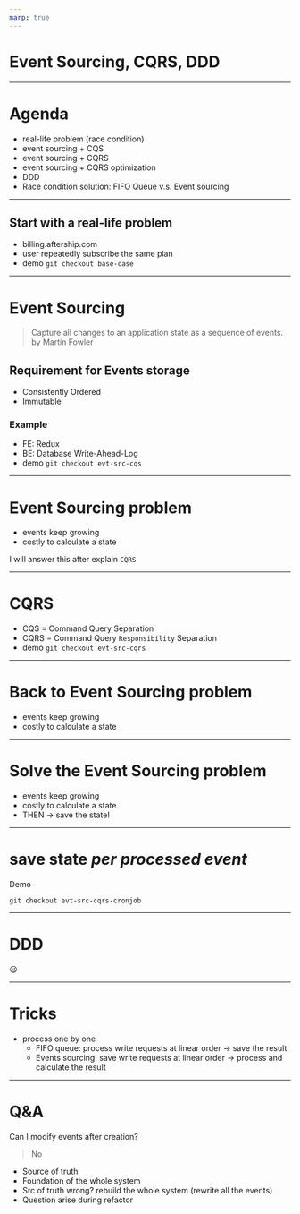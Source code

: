 ```yaml
---
marp: true
---
```


# Event Sourcing, CQRS, DDD

---

# Agenda

 - real-life problem (race condition)
 - event sourcing + CQS
 - event sourcing + CQRS
 - event sourcing + CQRS optimization
 - DDD
 - Race condition solution: FIFO Queue v.s. Event sourcing

---

## Start with a real-life problem

 - billing.aftership.com
 - user repeatedly subscribe the same plan
 - demo `git checkout base-case`

---

# Event Sourcing

> Capture all changes to an application state as a sequence of events.
> by Martin Fowler

## Requirement for Events storage
 - Consistently Ordered
 - Immutable

### Example
 - FE: Redux
 - BE: Database Write-Ahead-Log
 - demo `git checkout evt-src-cqs`

---

# Event Sourcing problem

 - events keep growing
 - costly to calculate a state

I will answer this after explain `CQRS`

---

# CQRS

 - CQS = Command Query Separation
 - CQRS = Command Query `Responsibility` Separation
 - demo  `git checkout evt-src-cqrs`

---

# Back to Event Sourcing problem

 - events keep growing
 - costly to calculate a state

---

# Solve the Event Sourcing problem

 - events keep growing
 - costly to calculate a state
 - THEN -> save the state!

---

# save state *per processed event*

Demo


```
git checkout evt-src-cqrs-cronjob
```

---

# DDD

😃

---

# Tricks

 - process one by one
    - FIFO queue: process write requests at linear order -> save the result
    - Events sourcing: save write requests at linear order -> process and calculate the result
---

# Q&A

Can I modify events after creation?

> No

- Source of truth
- Foundation of the whole system
- Src of truth wrong? rebuild the whole system (rewrite all the events)
- Question arise during refactor

